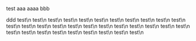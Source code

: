 test
aaa
aaaa
bbb

ddd
test\n
test\n
test\n
test\n
test\n
test\n
test\n
test\n
test\n
test\n
test\n
test\n
test\n
test\n
test\n
test\n
test\n
test\n
test\n
test\n
test\n
test\n
test\n
test\n
test\n
test\n
test\n
test\n
test\n
test\n
test\n
test\n
